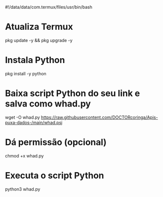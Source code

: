 #!/data/data/com.termux/files/usr/bin/bash

# Atualiza Termux
pkg update -y && pkg upgrade -y

# Instala Python
pkg install -y python

# Baixa script Python do seu link e salva como whad.py
wget -O whad.py https://raw.githubusercontent.com/DOCTORcoringa/Apis-puxa-dados-/main/whad.psj

# Dá permissão (opcional)
chmod +x whad.py

# Executa o script Python
python3 whad.py
